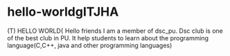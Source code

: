 # hello-worldgITJHA
(T) HELLO WORLD{
Hello friends
I am a member of dsc_pu.
Dsc club is one of the best club in PU.
It help students to learn about the 
programming language(C,C++, java and 
other programming languages)
